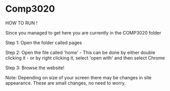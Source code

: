 # Comp3020
HOW TO RUN !

Since you managed to get here you are currently in the COMP3020 folder

Step 1: Open the folder called pages

Step 2: Open the file called 'home'
        - This can be done by either double clicking it
        - or by right clicking it, select 'open with' and then select Chrome

Step 3: Browse the website!

Note: Depending on size of your screen there may be changes in site appearance. 
These are small changes, no need to worry.
